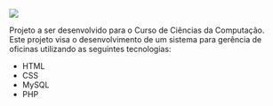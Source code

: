 
 ![](/img/logo.png?raw=true)
 
  Projeto a ser desenvolvido para o Curso de Ciências da Computação.  
  Este projeto visa o desenvolvimento de um sistema para gerência de oficinas utilizando as seguintes tecnologias:  
  
  * HTML
  * CSS
  * MySQL
  * PHP
